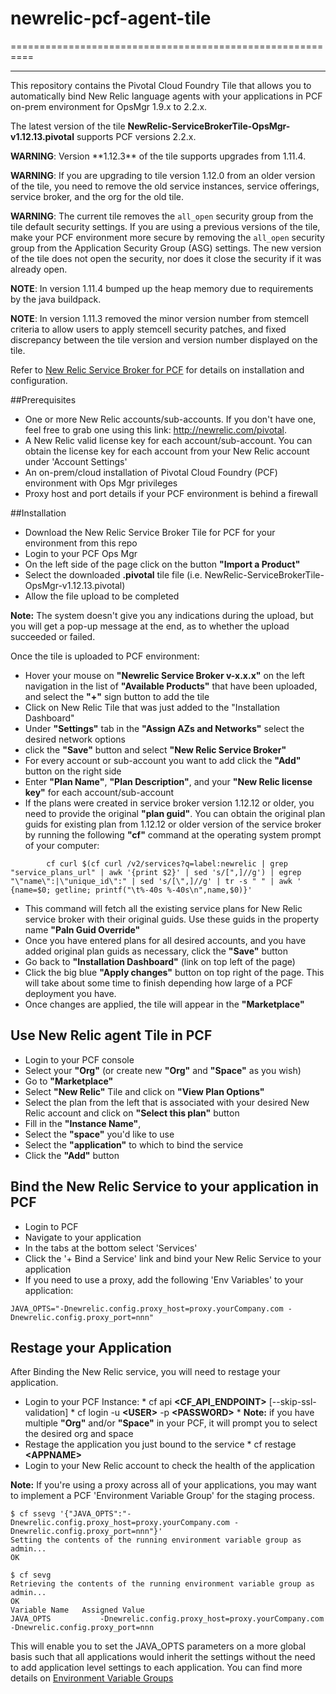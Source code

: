 # newrelic-pcf-agent-tile
==========================================================
- - -

This repository contains the Pivotal Cloud Foundry Tile that allows you to automatically bind New Relic language agents with your applications in PCF on-prem environment for OpsMgr 1.9.x to 2.2.x.

The latest version of the tile **NewRelic-ServiceBrokerTile-OpsMgr-v1.12.13.pivotal** supports PCF versions 2.2.x. 

<p class="note warning"><strong>WARNING</strong>: Version **1.12.3** of the tile supports upgrades from 1.11.4.</p>

<p class="note warning"><strong>WARNING</strong>: If you are upgrading to tile version 1.12.0 from an older version of the tile, you need to remove the old service instances, service offerings, service broker, and the org for the old tile.</p>

<p class="note warning"><strong>WARNING</strong>: The current tile removes the <code>all_open</code> security group from the tile default security settings.
If you are using a previous versions of the tile, make your PCF environment more secure by
removing the <code>all_open</code> security group from the Application Security Group (ASG) settings. 
The new version of the tile does not open the security, nor does it close the security if it was already open.</p>

<p class="note warning"><strong>NOTE</strong>: In version 1.11.4 bumped up the heap memory due to requirements by the java buildpack.</p>

<p class="note warning"><strong>NOTE</strong>: In version 1.11.3 removed the minor version number from stemcell criteria to allow users to apply stemcell security patches, and fixed discrepancy between the tile version and version number displayed on the tile.</p>



Refer to [New Relic Service Broker for PCF](http://docs.pivotal.io/partners/newrelic/index.html) for details on installation and configuration.


##Prerequisites

*    One or more New Relic accounts/sub-accounts. If you don't have one, feel free to grab one using this link: http://newrelic.com/pivotal.
*    A New Relic valid license key for each account/sub-account. You can obtain the license key for each account from your New Relic account under 'Account Settings'
*    An on-prem/cloud installation of Pivotal Cloud Foundry (PCF) environment with Ops Mgr privileges
*    Proxy host and port details if your PCF environment is behind a firewall

##Installation

*    Download the New Relic Service Broker Tile for PCF for your environment from this repo
*    Login to your PCF Ops Mgr 
*    On the left side of the page click on the button **"Import a Product"**
*    Select the downloaded **.pivotal** tile file (i.e. NewRelic-ServiceBrokerTile-OpsMgr-v1.12.13.pivotal)
*    Allow the file upload to be completed

**Note:** The system doesn't give you any indications during the upload, but you will get a pop-up message at the end, as to whether the upload succeeded or failed.


Once the tile is uploaded to PCF environment:

*    Hover your mouse on **"Newrelic Service Broker v-x.x.x"** on the left navigation in the list of **"Available Products"** that have been uploaded, and select the **"+"** sign button to add the tile
*    Click on New Relic Tile that was just added to the "Installation Dashboard"
*    Under **"Settings"** tab in the **"Assign AZs and Networks"** select the desired network options
*    click the **"Save"** button and select **"New Relic Service Broker"**
*    For every account or sub-account you want to add click the **"Add"** button on the right side
*    Enter **"Plan Name"**, **"Plan Description"**, and your **"New Relic license key"** for each account/sub-account
*    If the plans were created in service broker version 1.12.12 or older, you need to provide the original **"plan guid"**. You can obtain the original plan guids for existing plan from 1.12.12 or older version of the service broker by running the following **"cf"** command at the operating system prompt of your computer:
```
		cf curl $(cf curl /v2/services?q=label:newrelic | grep "service_plans_url" | awk '{print $2}' | sed 's/[",]//g') | egrep "\"name\":|\"unique_id\":" | sed 's/[\",]//g' | tr -s " " | awk ' {name=$0; getline; printf("\t%-40s %-40s\n",name,$0)}'
```

*    This command will fetch all the existing service plans for New Relic service broker with their original guids. Use these guids in the property name **"Paln Guid Override"**
*    Once you have entered plans for all desired accounts, and you have added original plan guids as necessary, click the **"Save"** button
*    Go back to **"Installation Dashboard"** (link on top left of the page)
*    Click the big blue **"Apply changes"** button on top right of the page. This will take about some time to finish depending how large of a PCF deployment you have.
*    Once changes are applied, the tile will appear in the **"Marketplace"**


## Use New Relic agent Tile in PCF

*    Login to your PCF console
*    Select your **"Org"** (or create new **"Org"** and **"Space"** as you wish)
*    Go to **"Marketplace"**
*    Select **"New Relic"** Tile and click on **"View Plan Options"**
*    Select the plan from the left that is associated with your desired New Relic account and click on **"Select this plan"** button
*    Fill in the **"Instance Name"**, 
*    Select the **"space"** you'd like to use
*    Select the **"application"** to which to bind the service
*    Click the **"Add"** button


## Bind the New Relic Service to your application in PCF

*    Login to PCF
*    Navigate to your application
*    In the tabs at the bottom select 'Services'
*    Click the '+ Bind a Service' link and bind your New Relic Service to your application
*    If you need to use a proxy, add the following 'Env Variables' to your application:
```
JAVA_OPTS="-Dnewrelic.config.proxy_host=proxy.yourCompany.com -Dnewrelic.config.proxy_port=nnn"
```

## Restage your Application
After Binding the New Relic service, you will need to restage your application.
*    Login to your PCF Instance:
    *    cf api **\<CF_API_ENDPOINT\>** [--skip-ssl-validation]
    *    cf login -u **\<USER\>** -p **\<PASSWORD\>**
    *    **Note:** if you have multiple **"Org"** and/or **"Space"** in your PCF, it will prompt you to select the desired org and space
*    Restage the application you just bound to the service
    *    cf restage **\<APPNAME\>**
*    Login to your New Relic account to check the health of the application


**Note:** If you're using a proxy across all of your applications, you may want to implement a PCF 'Environment Variable Group' for the staging process.
```
$ cf ssevg '{"JAVA_OPTS":"-Dnewrelic.config.proxy_host=proxy.yourCompany.com -Dnewrelic.config.proxy_port=nnn"}'
Setting the contents of the running environment variable group as admin...
OK
```
```
$ cf sevg
Retrieving the contents of the running environment variable group as admin...
OK
Variable Name   Assigned Value
JAVA_OPTS           -Dnewrelic.config.proxy_host=proxy.yourCompany.com -Dnewrelic.config.proxy_port=nnn
```
This will enable you to set the JAVA_OPTS parameters on a more global basis such that all applications would inherit the settings without the need to add application level settings to each application.   You can find more details on 
[Environment Variable Groups](https://docs.pivotal.io/pivotalcf/devguide/deploy-apps/environment-variable.html#evgroups)


